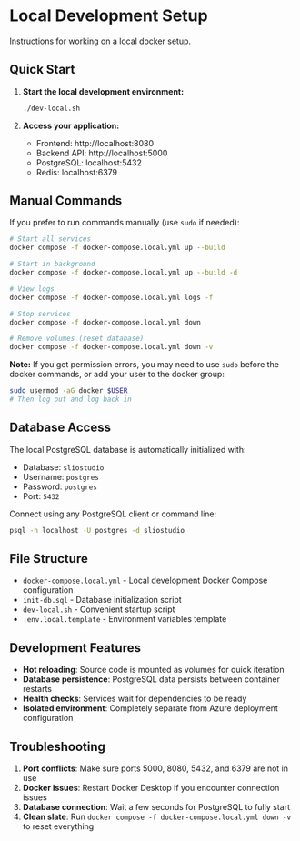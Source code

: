 # Local Development Setup

Instructions for working on a local docker setup.

## Quick Start

1. **Start the local development environment:**
   ```bash
   ./dev-local.sh
   ```

2. **Access your application:**
   - Frontend: http://localhost:8080
   - Backend API: http://localhost:5000
   - PostgreSQL: localhost:5432
   - Redis: localhost:6379

## Manual Commands

If you prefer to run commands manually (use `sudo` if needed):

```bash
# Start all services
docker compose -f docker-compose.local.yml up --build

# Start in background
docker compose -f docker-compose.local.yml up --build -d

# View logs
docker compose -f docker-compose.local.yml logs -f

# Stop services
docker compose -f docker-compose.local.yml down

# Remove volumes (reset database)
docker compose -f docker-compose.local.yml down -v
```

**Note:** If you get permission errors, you may need to use `sudo` before the docker commands, or add your user to the docker group:
```bash
sudo usermod -aG docker $USER
# Then log out and log back in
```

## Database Access

The local PostgreSQL database is automatically initialized with:
- Database: `sliostudio`
- Username: `postgres`
- Password: `postgres`
- Port: `5432`

Connect using any PostgreSQL client or command line:
```bash
psql -h localhost -U postgres -d sliostudio
```

## File Structure

- `docker-compose.local.yml` - Local development Docker Compose configuration
- `init-db.sql` - Database initialization script
- `dev-local.sh` - Convenient startup script
- `.env.local.template` - Environment variables template

## Development Features

- **Hot reloading**: Source code is mounted as volumes for quick iteration
- **Database persistence**: PostgreSQL data persists between container restarts
- **Health checks**: Services wait for dependencies to be ready
- **Isolated environment**: Completely separate from Azure deployment configuration

## Troubleshooting

1. **Port conflicts**: Make sure ports 5000, 8080, 5432, and 6379 are not in use
2. **Docker issues**: Restart Docker Desktop if you encounter connection issues
3. **Database connection**: Wait a few seconds for PostgreSQL to fully start
4. **Clean slate**: Run `docker compose -f docker-compose.local.yml down -v` to reset everything

